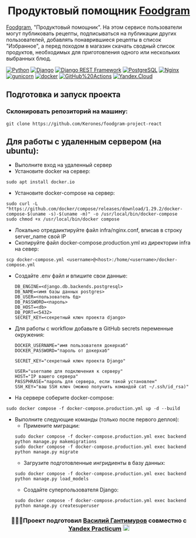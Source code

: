 <h1 align="center"> Продуктовый помощник <a href="http://food-gramm.sytes.net/" target="_blank">Foodgram</a></h1>

<a href="http://food-gramm.sytes.net/" target="_blank">Foodgram</a>, "Продуктовый помощник". На этом сервисе пользователи могут публиковать рецепты, подписываться на публикации других пользователей, добавлять понаврившиеся рецепты в список "Избранное", а перед походом в магазин скачать сводный список продуктов, необходимых для приготовления одного или нескольких выбранных блюд.

[![Python](https://img.shields.io/badge/-Python-464646?style=flat-square&logo=Python)](https://www.python.org/)
[![Django](https://img.shields.io/badge/-Django-464646?style=flat-square&logo=Django)](https://www.djangoproject.com/)
[![Django REST Framework](https://img.shields.io/badge/-Django%20REST%20Framework-464646?style=flat-square&logo=Django%20REST%20Framework)](http://food-gramm.sytes.net/api/docs/)
[![PostgreSQL](https://img.shields.io/badge/-PostgreSQL-464646?style=flat-square&logo=PostgreSQL)](https://www.postgresql.org/)
[![Nginx](https://img.shields.io/badge/-NGINX-464646?style=flat-square&logo=NGINX)](https://nginx.org/ru/)
[![gunicorn](https://img.shields.io/badge/-gunicorn-464646?style=flat-square&logo=gunicorn)](https://gunicorn.org/)
[![docker](https://img.shields.io/badge/-Docker-464646?style=flat-square&logo=docker)](https://www.docker.com/)
[![GitHub%20Actions](https://img.shields.io/badge/-GitHub%20Actions-464646?style=flat-square&logo=GitHub%20actions)](https://github.com/features/actions)
[![Yandex.Cloud](https://img.shields.io/badge/-Yandex.Cloud-464646?style=flat-square&logo=Yandex.Cloud)](https://cloud.yandex.ru/)

## Подготовка и запуск проекта
### Склонировать репозиторий на машину:
```
git clone https://github.com/Kerones/foodgram-project-react
```
## Для работы с удаленным сервером (на ubuntu):
* Выполните вход на удаленный сервер
* Установите docker на сервер:
```
sudo apt install docker.io 
```
* Установите docker-compose на сервер:

```
sudo curl -L "https://github.com/docker/compose/releases/download/1.29.2/docker-compose-$(uname -s)-$(uname -m)" -o /usr/local/bin/docker-compose
sudo chmod +x /usr/local/bin/docker compose
```
* Локально отредаиктируйте файл infra/nginx.conf, вписав в строку server_name свой IP
* Скопируйте файл docker-compose.production.yml из директории infra на север:
```
scp docker-compose.yml <username>@<host>:/home/<username>/docker-compose.yml
```
* Создайте .env файл и впишите свои данные: 
    ```
    DB_ENGINE=<django.db.backends.postgresql>
    DB_NAME=<имя базы данных postgres>
    DB_USER=<пользователь бд>
    DB_PASSWORD=<пароль>
    DB_HOST=<db>
    DB_PORT=<5432>
    SECRET_KEY=<секретный ключ проекта django>
    ```
* Для работы с workflow добавьте в GitHub secrets переменные окружения:
    ```
    DOCKER_USERNAME="имя пользователя докерхаб"
    DOCKER_PASSWORD="пароль от докерхаб"
        
    SECRET_KEY="секретный ключ проекта Django"
    
    USER="username для подключения к серверу"
    HOST="IP вашего сервера"
    PASSPHRASE="пароль для сервера, если такой установлен"
    SSH_KEY="ваш SSH ключ (можно получить командой cat ~/.ssh/id_rsa)"
    ```
* На сервере соберите docker-compose:
  
```
sudo docker compose -f docker-compose.production.yml up -d --build
```
* Выполните следующие команды (только после первого деплоя):
    - Примените миграции:
    ```
    sudo docker compose -f docker-compose.production.yml exec backend python manage.py makemigrations
    sudo docker compose -f docker-compose.production.yml exec backend python manage.py migrate
    ```
    - Загрузите подготовленные ингридиенты в базу данных:
    ```
    sudo docker compose -f docker-compose.production.yml exec backend python manage.py load_models
    ```
    - Создайте суперпользователя Django:
    ```
    sudo docker compose -f docker-compose.production.yml exec backend python manage.py createsuperuser
    ```      
<h3 align="center"> 👨🏼‍💻Проект подготовил <a href="https://github.com/Kerones/" target="_blank">Василий Гантимуров</a> совместно с <a href="https://github.com/yandex-praktikum/"target="_blank">Yandex Practicum</a> <img src="https://yt3.googleusercontent.com/-pnsqu0xQYwxMhUVq-HZJHf691DEhTlEl1fZvjUtUwJIKMyTqXDBVvK7d2dSjFUTYdHFpTYvAo8=s900-c-k-c0x00ffffff-no-rj" height="18"</h3>